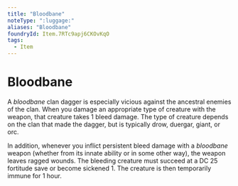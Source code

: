 ```yaml
---
title: "Bloodbane"
noteType: ":luggage:"
aliases: "Bloodbane"
foundryId: Item.7RTc9apj6CKOvKqO
tags:
  - Item
---
```


# Bloodbane

A _bloodbane_ clan dagger is especially vicious against the ancestral enemies of the clan. When you damage an appropriate type of creature with the weapon, that creature takes 1 bleed damage. The type of creature depends on the clan that made the dagger, but is typically drow, duergar, giant, or orc.

In addition, whenever you inflict persistent bleed damage with a _bloodbane_ weapon (whether from its innate ability or in some other way), the weapon leaves ragged wounds. The bleeding creature must succeed at a DC 25 fortitude save or become sickened 1. The creature is then temporarily immune for 1 hour.
